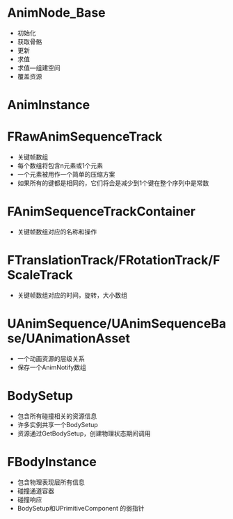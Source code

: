 # AnimNode_Base
- 初始化
- 获取骨骼
- 更新
- 求值
- 求值—组建空间
- 覆盖资源

# AnimInstance



# FRawAnimSequenceTrack
- 关键帧数组
- 每个数组将包含n元素或1个元素
- 一个元素被用作一个简单的压缩方案
- 如果所有的键都是相同的，它们将会是减少到1个键在整个序列中是常数

# FAnimSequenceTrackContainer
- 关键帧数组对应的名称和操作

# FTranslationTrack/FRotationTrack/FScaleTrack
- 关键帧数组对应的时间，旋转，大小数组

# UAnimSequence/UAnimSequenceBase/UAnimationAsset
- 一个动画资源的层级关系
- 保存一个AnimNotify数组



# BodySetup
- 包含所有碰撞相关的资源信息
- 许多实例共享一个BodySetup
- 资源通过GetBodySetup，创建物理状态期间调用

# FBodyInstance
- 包含物理表现层所有信息
- 碰撞通道容器
- 碰撞响应
- BodySetup和UPrimitiveComponent 的弱指针
